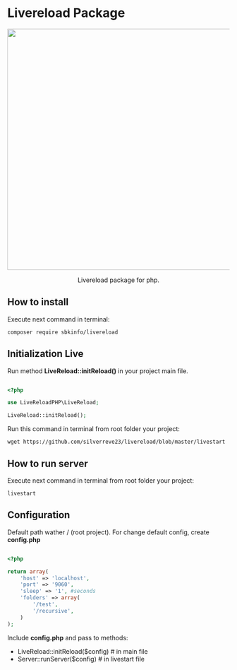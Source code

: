# Livereload Package

<p align="center">
    <img src="https://lh3.googleusercontent.com/T0SsbqhWYl-tRhJFanF0m-6p3y4YjmpjS8o2e401aTaD6cPdcGW7iUHyMuaIvKFabYeylNn8II3ulhUp1C_-iDd3yVCuEGZrnLhx9P1CrKv0eXnl59Q6i1QZSg7gob4UyZ6kpMUQCbhVqgTktNkf3-dACUZeNDDzAMMUDlRBfMPHY0_R-lLeTA8QOQhzVDPo7bBx9_6EUL64hRGUVUyW5iqmhvJ8UrVG6J4KB7nkFYQF0bT8ibcNgRAuBPlBKZEPkCNYAYFgY_sygR56wFlOiTJVgRwJgwkkqXBDFZ66SGWE8RF33IrPlvNjA0JHYQ3bOrtbvCaE-x99gORAnGDyMTEVwBM-UeRZThQ-Z987SPf0DAUmcR9ftk2r8rxxsTElu56QI9bCSSg1lE7oGmAEqN_3GW4fJe8DfcN6vWXnsNPPfE_dUE0In7mp5T8hePFEzagmcakOz4Jdn0ztEY1sU6eSR0t0JLbmewFRvH6BsvN6_-H-d8bW26A5f6A24nJiJ3sAz_Kj9W4ucyazoAHcbbRlN3nXP7mFib1DcvUbTfWuJnSPy5HlAlgF7U6G5wb1lz29ffy00QNoZiTt48yiThjRuruMHpYlZVkMchc=w900-h490-no" width="546">
</p>

<p align="center">
    Livereload package for php.
</p>

## How to install

Execute next command in terminal:

    composer require sbkinfo/livereload


## Initialization Live

Run method <b>LiveReload::initReload()</b> 
in your project main file.

```php

<?php 

use LiveReloadPHP\LiveReload;

LiveReload::initReload();

```

Run this command in terminal from root folder your project:

    wget https://github.com/silverreve23/livereload/blob/master/livestart

## How to run server

Execute next command in terminal from root folder your project:

    livestart
    
## Configuration 

Default path wather / (root project).
For change default config, create <b>config.php</b>

```php

<?php 

return array(
	'host' => 'localhost',
	'port' => '9060',
	'sleep' => '1', #seconds
	'folders' => array(
		'/test',
		'/recursive',
	)
);

```

Include <b>config.php</b> and pass to methods:

* LiveReload::initReload($config) # in main file 
* Server::runServer($config) # in livestart file





